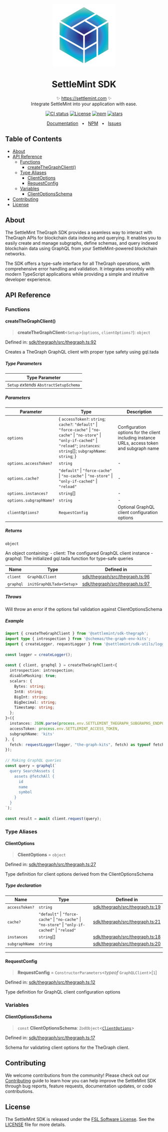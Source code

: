 <p align="center">
  <img src="https://github.com/settlemint/sdk/blob/main/logo.svg" width="200px" align="center" alt="SettleMint logo" />
  <h1 align="center">SettleMint SDK</h1>
  <p align="center">
    ✨ <a href="https://settlemint.com">https://settlemint.com</a> ✨
    <br/>
    Integrate SettleMint into your application with ease.
  </p>
</p>

<p align="center">
<a href="https://github.com/settlemint/sdk/actions?query=branch%3Amain"><img src="https://github.com/settlemint/sdk/actions/workflows/build.yml/badge.svg?event=push&branch=main" alt="CI status" /></a>
<a href="https://fsl.software" rel="nofollow"><img src="https://img.shields.io/npm/l/@settlemint/sdk-thegraph" alt="License"></a>
<a href="https://www.npmjs.com/package/@settlemint/sdk-thegraph" rel="nofollow"><img src="https://img.shields.io/npm/dw/@settlemint/sdk-thegraph" alt="npm"></a>
<a href="https://github.com/settlemint/sdk" rel="nofollow"><img src="https://img.shields.io/github/stars/settlemint/sdk" alt="stars"></a>
</p>

<div align="center">
  <a href="https://console.settlemint.com/documentation">Documentation</a>
  <span>&nbsp;&nbsp;•&nbsp;&nbsp;</span>
  <a href="https://www.npmjs.com/package/@settlemint/sdk-thegraph">NPM</a>
  <span>&nbsp;&nbsp;•&nbsp;&nbsp;</span>
  <a href="https://github.com/settlemint/sdk/issues">Issues</a>
  <br />
</div>

## Table of Contents

- [About](#about)
- [API Reference](#api-reference)
  - [Functions](#functions)
    - [createTheGraphClient()](#createthegraphclient)
  - [Type Aliases](#type-aliases)
    - [ClientOptions](#clientoptions)
    - [RequestConfig](#requestconfig)
  - [Variables](#variables)
    - [ClientOptionsSchema](#clientoptionsschema)
- [Contributing](#contributing)
- [License](#license)

## About

The SettleMint TheGraph SDK provides a seamless way to interact with TheGraph APIs for blockchain data indexing and querying. It enables you to easily create and manage subgraphs, define schemas, and query indexed blockchain data using GraphQL from your SettleMint-powered blockchain networks.

The SDK offers a type-safe interface for all TheGraph operations, with comprehensive error handling and validation. It integrates smoothly with modern TypeScript applications while providing a simple and intuitive developer experience.

## API Reference

### Functions

#### createTheGraphClient()

> **createTheGraphClient**\<`Setup`\>(`options`, `clientOptions?`): `object`

Defined in: [sdk/thegraph/src/thegraph.ts:92](https://github.com/settlemint/sdk/blob/v2.5.11/sdk/thegraph/src/thegraph.ts#L92)

Creates a TheGraph GraphQL client with proper type safety using gql.tada

##### Type Parameters

| Type Parameter |
| ------ |
| `Setup` *extends* `AbstractSetupSchema` |

##### Parameters

| Parameter | Type | Description |
| ------ | ------ | ------ |
| `options` | \{ `accessToken?`: `string`; `cache?`: `"default"` \| `"force-cache"` \| `"no-cache"` \| `"no-store"` \| `"only-if-cached"` \| `"reload"`; `instances`: `string`[]; `subgraphName`: `string`; \} | Configuration options for the client including instance URLs, access token and subgraph name |
| `options.accessToken?` | `string` | - |
| `options.cache?` | `"default"` \| `"force-cache"` \| `"no-cache"` \| `"no-store"` \| `"only-if-cached"` \| `"reload"` | - |
| `options.instances?` | `string`[] | - |
| `options.subgraphName?` | `string` | - |
| `clientOptions?` | `RequestConfig` | Optional GraphQL client configuration options |

##### Returns

`object`

An object containing:
         - client: The configured GraphQL client instance
         - graphql: The initialized gql.tada function for type-safe queries

| Name | Type | Defined in |
| ------ | ------ | ------ |
| `client` | `GraphQLClient` | [sdk/thegraph/src/thegraph.ts:96](https://github.com/settlemint/sdk/blob/v2.5.11/sdk/thegraph/src/thegraph.ts#L96) |
| `graphql` | `initGraphQLTada`\<`Setup`\> | [sdk/thegraph/src/thegraph.ts:97](https://github.com/settlemint/sdk/blob/v2.5.11/sdk/thegraph/src/thegraph.ts#L97) |

##### Throws

Will throw an error if the options fail validation against ClientOptionsSchema

##### Example

```ts
import { createTheGraphClient } from '@settlemint/sdk-thegraph';
import type { introspection } from '@schemas/the-graph-env-kits';
import { createLogger, requestLogger } from '@settlemint/sdk-utils/logging';

const logger = createLogger();

const { client, graphql } = createTheGraphClient<{
  introspection: introspection;
  disableMasking: true;
  scalars: {
    Bytes: string;
    Int8: string;
    BigInt: string;
    BigDecimal: string;
    Timestamp: string;
  };
}>({
  instances: JSON.parse(process.env.SETTLEMINT_THEGRAPH_SUBGRAPHS_ENDPOINTS || '[]'),
  accessToken: process.env.SETTLEMINT_ACCESS_TOKEN,
  subgraphName: 'kits'
}, {
  fetch: requestLogger(logger, "the-graph-kits", fetch) as typeof fetch,
});

// Making GraphQL queries
const query = graphql(`
  query SearchAssets {
    assets @fetchAll {
      id
      name
      symbol
    }
  }
`);

const result = await client.request(query);
```

### Type Aliases

#### ClientOptions

> **ClientOptions** = `object`

Defined in: [sdk/thegraph/src/thegraph.ts:27](https://github.com/settlemint/sdk/blob/v2.5.11/sdk/thegraph/src/thegraph.ts#L27)

Type definition for client options derived from the ClientOptionsSchema

##### Type declaration

| Name | Type | Defined in |
| ------ | ------ | ------ |
| <a id="accesstoken"></a> `accessToken?` | `string` | [sdk/thegraph/src/thegraph.ts:19](https://github.com/settlemint/sdk/blob/v2.5.11/sdk/thegraph/src/thegraph.ts#L19) |
| <a id="cache"></a> `cache?` | `"default"` \| `"force-cache"` \| `"no-cache"` \| `"no-store"` \| `"only-if-cached"` \| `"reload"` | [sdk/thegraph/src/thegraph.ts:21](https://github.com/settlemint/sdk/blob/v2.5.11/sdk/thegraph/src/thegraph.ts#L21) |
| <a id="instances"></a> `instances` | `string`[] | [sdk/thegraph/src/thegraph.ts:18](https://github.com/settlemint/sdk/blob/v2.5.11/sdk/thegraph/src/thegraph.ts#L18) |
| <a id="subgraphname"></a> `subgraphName` | `string` | [sdk/thegraph/src/thegraph.ts:20](https://github.com/settlemint/sdk/blob/v2.5.11/sdk/thegraph/src/thegraph.ts#L20) |

***

#### RequestConfig

> **RequestConfig** = `ConstructorParameters`\<*typeof* `GraphQLClient`\>\[`1`\]

Defined in: [sdk/thegraph/src/thegraph.ts:12](https://github.com/settlemint/sdk/blob/v2.5.11/sdk/thegraph/src/thegraph.ts#L12)

Type definition for GraphQL client configuration options

### Variables

#### ClientOptionsSchema

> `const` **ClientOptionsSchema**: `ZodObject`\<[`ClientOptions`](#clientoptions)\>

Defined in: [sdk/thegraph/src/thegraph.ts:17](https://github.com/settlemint/sdk/blob/v2.5.11/sdk/thegraph/src/thegraph.ts#L17)

Schema for validating client options for the TheGraph client.

## Contributing

We welcome contributions from the community! Please check out our [Contributing](https://github.com/settlemint/sdk/blob/main/.github/CONTRIBUTING.md) guide to learn how you can help improve the SettleMint SDK through bug reports, feature requests, documentation updates, or code contributions.

## License

The SettleMint SDK is released under the [FSL Software License](https://fsl.software). See the [LICENSE](https://github.com/settlemint/sdk/blob/main/LICENSE) file for more details.
